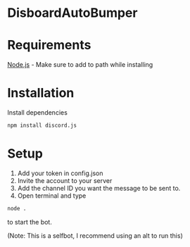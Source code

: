# DisboardAutoBumper

# Requirements
[Node.js](https://nodejs.org) - Make sure to add to path while installing

# Installation

Install dependencies

```sh
npm install discord.js
``` 

# Setup

1. Add your token in config.json
2. Invite the account to your server
3. Add the channel ID you want the message to be sent to.
4. Open terminal and type 
```sh
node .
``` 
to start the bot.

(Note: This is a selfbot, I recommend using an alt to run this)
